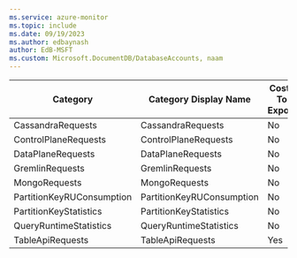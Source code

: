 ```yaml
---
ms.service: azure-monitor
ms.topic: include
ms.date: 09/19/2023
ms.author: edbaynash
author: EdB-MSFT
ms.custom: Microsoft.DocumentDB/DatabaseAccounts, naam
---
```

  
  
|Category|Category Display Name|Costs To Export|
|---|---|---|
|CassandraRequests |CassandraRequests |No |
|ControlPlaneRequests |ControlPlaneRequests |No |
|DataPlaneRequests |DataPlaneRequests |No |
|GremlinRequests |GremlinRequests |No |
|MongoRequests |MongoRequests |No |
|PartitionKeyRUConsumption |PartitionKeyRUConsumption |No |
|PartitionKeyStatistics |PartitionKeyStatistics |No |
|QueryRuntimeStatistics |QueryRuntimeStatistics |No |
|TableApiRequests |TableApiRequests |Yes |
